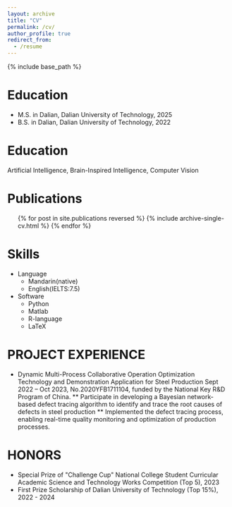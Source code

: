 ```yaml
---
layout: archive
title: "CV"
permalink: /cv/
author_profile: true
redirect_from:
  - /resume
---
```


{% include base_path %}

Education
======
* M.S. in Dalian, Dalian University of Technology, 2025
* B.S. in Dalian, Dalian University of Technology, 2022

Education
======
Artificial Intelligence, Brain-Inspired Intelligence, Computer Vision

Publications
======
  <ul>{% for post in site.publications reversed %}
    {% include archive-single-cv.html %}
  {% endfor %}</ul>

Skills
======
* Language
  * Mandarin(native)
  * English(IELTS:7.5)
* Software
  * Python
  * Matlab
  * R-language
  * LaTeX

PROJECT EXPERIENCE
======
* Dynamic Multi-Process Collaborative Operation Optimization Technology and Demonstration Application for Steel Production
  Sept 2022 – Oct 2023, No.2020YFB1711104, funded by the National Key R\&D Program of China.
** Participate in developing a Bayesian network-based defect tracing algorithm to identify and trace the root causes of defects in steel production
** Implemented the defect tracing process, enabling real-time quality monitoring and optimization of production processes.

HONORS
======
* Special Prize of "Challenge Cup" National College Student Curricular Academic Science and Technology Works Competition (Top 5), 2023
* First Prize Scholarship of Dalian University of Technology (Top 15%), 2022 - 2024
  
